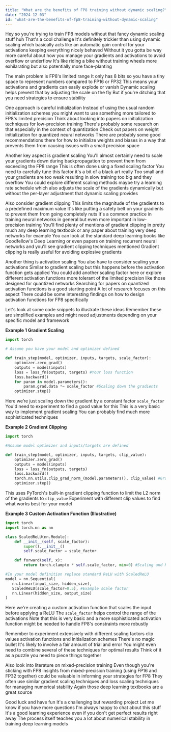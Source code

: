 ```yaml
---
title: "What are the benefits of FP8 training without dynamic scaling?"
date: "2024-12-03"
id: "what-are-the-benefits-of-fp8-training-without-dynamic-scaling"
---
```


Hey so you're trying to train FP8 models without that fancy dynamic scaling stuff huh  That's a cool challenge  It's definitely trickier than using dynamic scaling which basically acts like an automatic gain control for your activations keeping everything nicely behaved  Without it you gotta be way more careful about how you manage your gradients and activations to avoid overflow or underflow  It's like riding a bike without training wheels more exhilarating but also potentially more face-planting

The main problem is FP8's limited range  It only has 8 bits so you have a tiny space to represent numbers compared to FP16 or FP32  This means your activations and gradients can easily explode or vanish  Dynamic scaling helps prevent that by adjusting the scale on the fly  But if you're ditching that you need strategies to ensure stability

One approach is careful initialization  Instead of using the usual random initialization schemes you might want to use something more tailored to FP8's limited precision  Think about looking into papers on initialization techniques for low-precision training  There's probably some research on that especially in the context of quantization  Check out papers on weight initialization for quantized neural networks  There are probably some good recommendations there for how to initialize weights and biases in a way that prevents them from causing issues with a small precision space

Another key aspect is gradient scaling  You'll almost certainly need to scale your gradients down during backpropagation to prevent them from exceeding the FP8 range  This is often done using a fixed scaling factor  You need to carefully tune this factor it's a bit of a black art really  Too small and your gradients are too weak resulting in slow training too big and they overflow  You could explore different scaling methods maybe try a learning rate schedule which also adjusts the scale of the gradients dynamically but without the per-layer adjustment that dynamic scaling provides  

Also consider gradient clipping  This limits the magnitude of the gradients to a predefined maximum value  It's like putting a safety belt on your gradients to prevent them from going completely nuts  It's a common practice in training neural networks in general but even more important in low-precision training   You'll find plenty of mentions of gradient clipping in pretty much any deep learning textbook or any paper about training very deep networks for example  You can look at the standard deep learning books like Goodfellow's Deep Learning or even papers on training recurrent neural networks and you'll see gradient clipping techniques mentioned  Gradient clipping is really useful for avoiding explosive gradients

Another thing is activation scaling  You also have to consider scaling your activations  Similar to gradient scaling but this happens before the activation function gets applied  You could add another scaling factor here or explore different activation functions more tolerant of the limited precision like those designed for quantized networks  Searching for papers on quantized activation functions is a good starting point  A lot of research focuses on this aspect  There could be some interesting findings on how to design activation functions for FP8 specifically

Let's look at some code snippets to illustrate these ideas Remember these are simplified examples and might need adjustments depending on your specific model and framework


**Example 1 Gradient Scaling**

```python
import torch

# Assume you have your model and optimizer defined

def train_step(model, optimizer, inputs, targets, scale_factor):
    optimizer.zero_grad()
    outputs = model(inputs)
    loss = loss_fn(outputs, targets) #Your loss function
    loss.backward()
    for param in model.parameters():
        param.grad.data *= scale_factor #Scaling down the gradients 
    optimizer.step()
```

Here we’re just scaling down the gradient by a constant factor  `scale_factor` You'd need to experiment to find a good value for this  This is a very basic way to implement gradient scaling  You can probably find much more sophisticated techniques

**Example 2 Gradient Clipping**

```python
import torch

#Assume model optimizer and inputs/targets are defined

def train_step(model, optimizer, inputs, targets, clip_value):
    optimizer.zero_grad()
    outputs = model(inputs)
    loss = loss_fn(outputs, targets)
    loss.backward()
    torch.nn.utils.clip_grad_norm_(model.parameters(), clip_value) #Gradient clipping
    optimizer.step()
```

This uses PyTorch's built-in gradient clipping function to limit the L2 norm of the gradients to `clip_value`  Experiment with different clip values to find what works best for your model


**Example 3  Custom Activation Function (Illustrative)**

```python
import torch
import torch.nn as nn

class ScaledReLU(nn.Module):
    def __init__(self, scale_factor):
        super().__init__()
        self.scale_factor = scale_factor

    def forward(self, x):
        return torch.clamp(x * self.scale_factor, min=0) #Scaling and ReLU

#In your model definition replace standard ReLU with ScaledReLU
model = nn.Sequential(
   nn.Linear(input_size, hidden_size),
   ScaledReLU(scale_factor=0.5), #Example scale factor 
   nn.Linear(hidden_size, output_size)
)
```

Here we're creating a custom activation function that scales the input before applying a ReLU  The `scale_factor` helps control the range of the activations  Note that this is very basic and a more sophisticated activation function might be needed to handle FP8's constraints more robustly  


Remember to experiment extensively with different scaling factors clip values activation functions and initialization schemes  There's no magic bullet  It's likely to involve a fair amount of trial and error  You might even need to combine several of these techniques for optimal results  Think of it as a puzzle you need to piece things together  

Also  look into literature on mixed-precision training  Even though you're sticking with FP8  insights from mixed-precision training (using FP16 and FP32 together) could be valuable in informing your strategies for FP8  They often use similar gradient scaling techniques and loss scaling techniques for managing numerical stability  Again those deep learning textbooks are a great source

Good luck and have fun  It's a challenging but rewarding project  Let me know if you have more questions  I'm always happy to chat about this stuff  It's a good learning experience even if you don't get perfect results right away  The process itself teaches you a lot about numerical stability in training deep learning models
